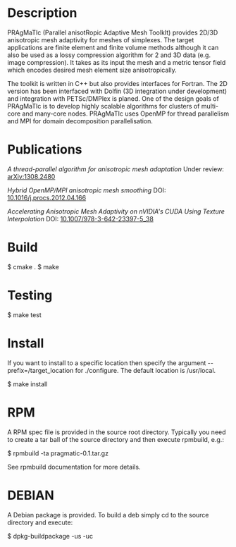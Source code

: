 # Description
PRAgMaTIc (Parallel anisotRopic Adaptive Mesh ToolkIt) provides 2D/3D
anisotropic mesh adaptivity for meshes of simplexes. The target
applications are finite element and finite volume methods although
it can also be used as a lossy compression algorithm for 2 and 3D data
(e.g. image compression). It takes as its input the mesh and a metric
tensor field which encodes desired mesh element size
anisotropically.

The toolkit is written in C++ but also provides interfaces for Fortran. The 2D
version has been interfaced with Dolfin (3D integration under development) and
integration with PETSc/DMPlex is planed.  One of the design goals of PRAgMaTIc
is to develop highly scalable algorithms for clusters of multi-core and
many-core nodes. PRAgMaTIc uses OpenMP for thread parallelism and MPI for
domain decomposition parallelisation.

# Publications
*A thread-parallel algorithm for anisotropic mesh adaptation*
Under review: [arXiv:1308.2480](http://arxiv.org/abs/1308.2480)

*Hybrid OpenMP/MPI anisotropic mesh smoothing*
DOI: [10.1016/j.procs.2012.04.166](http://dx.doi.org/10.1016/j.procs.2012.04.166)

*Accelerating Anisotropic Mesh Adaptivity on nVIDIA's CUDA Using Texture Interpolation*
DOI: [10.1007/978-3-642-23397-5_38](http://dx.doi.org/10.1007/978-3-642-23397-5_38)

# Build
$ cmake .
$ make

# Testing
$ make test

# Install
If you want to install to a specific location then specify the
argument --prefix=/target_location for ./configure. The default
location is /usr/local.

$ make install

# RPM
A RPM spec file is provided in the source root directory. Typically
you need to create a tar ball of the source directory and then execute
rpmbuild, e.g.:

$ rpmbuild -ta pragmatic-0.1.tar.gz 

See rpmbuild documentation for more details.

# DEBIAN

A Debian package is provided. To build a deb simply cd to the source
directory and execute:

$ dpkg-buildpackage -us -uc
